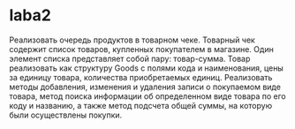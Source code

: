 # laba2

Реализовать очередь продуктов в товарном чеке. Товарный чек
содержит список товаров, купленных покупателем в магазине. Один элемент
списка представляет собой пару: товар-сумма. Товар реализовать как структуру
Goods с полями кода и наименования, цены за единицу товара, количества
приобретаемых единиц. Реализовать методы добавления, изменения и удаления
записи о покупаемом виде товара, метод поиска информации об определенном
виде товара по его коду и названию, а также метод подсчета общей суммы, на
которую были осуществлены покупки.
